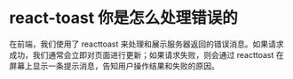 # react-toast 你是怎么处理错误的

在前端，我们使用了 reacttoast 来处理和展示服务器返回的错误消息。如果请求成功，我们通常会立即对页面进行更新；如果请求失败，则会通过 reacttoast 在屏幕上显示一条提示消息，告知用户操作结果和失败的原因。